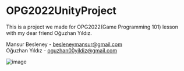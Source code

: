 # OPG2022UnityProject
This is a project we made for OPG2022(Game Programming 101) lesson with my dear friend Oğuzhan Yıldız.

 Mansur Besleney - besleneymansur@gmail.com  
 Oğuzhan Yıldız - oguzhan00yildiz@gmail.com
 
![image](https://user-images.githubusercontent.com/95942385/218268612-8cea2fa8-663b-44cd-ad2a-53b9264d9ba2.png)
